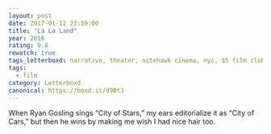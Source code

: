 ```yaml
---
layout: post 
date: 2017-01-12 23:59:00
title: "La La Land"
year: 2016
rating: 0.8
rewatch: true
tags_letterboxd: narrative, theater, nitehawk cinema, nyc, $5 film club, musical
tags:
  - film
category: Letterboxd
canonical: https://boxd.it/d9BtJ
---
```


When Ryan Gosling sings “City of Stars,” my ears editorialize it as “City of Cars,” but then he wins by making me wish I had nice hair too.